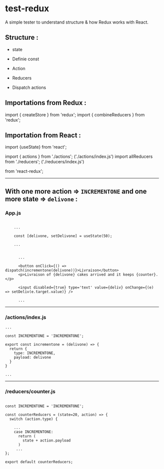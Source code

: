 # test-redux

A simple tester to understand structure & how Redux works with React.

## Structure :

* state

* Definie const

* Action

* Reducers

* Dispatch actions


## Importations from Redux :

import { createStore } from 'redux';
import { combineReducers } from 'redux';


## Importation from React :

import {useState} from 'react';

import { actions } from './actions'; ('./actions/index.js')
import allReducers from './reducers'; ('./reducers/index.js')

from 'react-redux';

---

## With one more action => `INCREMENTONE` and one more state => `delivone` :

### App.js

```
	
	...
	
	const [delivone, setDelivone] = useState(50);
	
	...

```


```

	  ...
      
      <button onClick={() => dispatch(incrementone(delivone))}>Livraison</button>
      <p>Livraison of {delivone} cakes arrived and it keeps {counter}.</p>

      <input disabled={true} type='text' value={deliv} onChange={(e) => setDeliv(e.target.value)} />
      
      ...

```

---

### /actions/index.js

```
...

const INCREMENTONE = 'INCREMENTONE';

export const incrementone = (delivone) => {
  return {
    type: INCREMENTONE,
    payload: delivone
  }
}

...

```

---

### /reducers/counter.js

```
    
const INCREMENTONE = 'INCREMENTONE';

const counterReducers = (state=20, action) => {
  switch (action.type) {

    ...
    case INCREMENTONE:
      return (
        state + action.payload
      )
     ...
};

export default counterReducers;

```